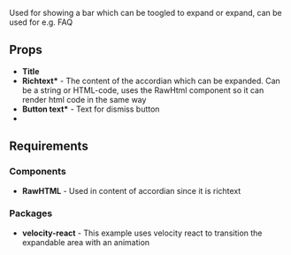 Used for showing a bar which can be toogled to expand or expand, can be used for e.g. FAQ

## Props

-   **Title**
-   **Richtext\*** - The content of the accordian which can be expanded. Can be a string or HTML-code, uses the RawHtml component so it can render html code in the same way
-   **Button text\*** - Text for dismiss button
-

## Requirements

### Components

-   **RawHTML** - Used in content of accordian since it is richtext

### Packages

-   **velocity-react** - This example uses velocity react to transition the expandable area with an animation
